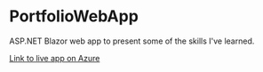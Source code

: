 # PortfolioWebApp

ASP.NET Blazor web app to present some of the skills I've learned. 

<a href="https://blazorportfoliowebapp.azurewebsites.net/" taget="_blank">Link to live app on Azure</a>
